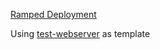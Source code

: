 [Ramped Deployment](https://github.com/ContainerSolutions/k8s-deployment-strategies/blob/master/ramped/README.md)

Using [test-webserver](https://github.com/stefanhans/Go4k8s/tree/master/Showcase/Images/test-webserver) as template

